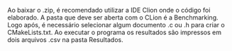 Ao baixar o .zip, é recomendado utilizar a IDE Clion onde o código foi elaborado.
A pasta que deve ser aberta com o CLion é  a Benchmarking.
Logo após, é necessário selecionar algum documento .c ou .h para criar o CMakeLists.txt.
Ao executar o programa os resultados são impressos em dois arquivos .csv na pasta Resultados.
